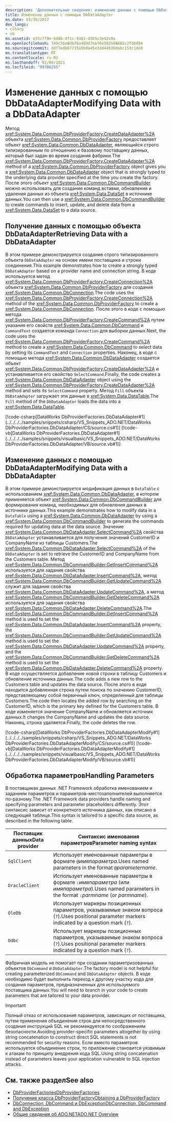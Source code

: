 ```yaml
---
description: 'Дополнительные сведения: изменение данных с помощью DbDataAdapter'
title: Изменение данных с помощью DbDataAdapter
ms.date: 03/30/2017
dev_langs:
- csharp
- vb
ms.assetid: e35c7f9e-648b-4fcc-9361-d365c3e42c9a
ms.openlocfilehash: 749c56e8db76a469d7ebf0e503508665c2fdbd94
ms.sourcegitcommit: ddf7edb67715a5b9a45e3dd44536dabc153c1de0
ms.translationtype: MT
ms.contentlocale: ru-RU
ms.lasthandoff: 02/06/2021
ms.locfileid: "99786255"
---
```

# <a name="modifying-data-with-a-dbdataadapter"></a><span data-ttu-id="f87c8-103">Изменение данных с помощью DbDataAdapter</span><span class="sxs-lookup"><span data-stu-id="f87c8-103">Modifying Data with a DbDataAdapter</span></span>

<span data-ttu-id="f87c8-104">Метод <xref:System.Data.Common.DbProviderFactory.CreateDataAdapter%2A> объекта <xref:System.Data.Common.DbProviderFactory> предоставляет объект <xref:System.Data.Common.DbDataAdapter>, являющийся строго типизированным по отношению к базовому поставщику данных, который был задан во время создания фабрики.</span><span class="sxs-lookup"><span data-stu-id="f87c8-104">The <xref:System.Data.Common.DbProviderFactory.CreateDataAdapter%2A> method of a <xref:System.Data.Common.DbProviderFactory> object gives you a <xref:System.Data.Common.DbDataAdapter> object that is strongly typed to the underlying data provider specified at the time you create the factory.</span></span> <span data-ttu-id="f87c8-105">После этого объект <xref:System.Data.Common.DbCommandBuilder> можно использовать для создания команд вставки, обновления и удаления данных из объекта <xref:System.Data.DataSet> в источнике данных.</span><span class="sxs-lookup"><span data-stu-id="f87c8-105">You can then use a <xref:System.Data.Common.DbCommandBuilder> to create commands to insert, update, and delete data from a <xref:System.Data.DataSet> to a data source.</span></span>  
  
## <a name="retrieving-data-with-a-dbdataadapter"></a><span data-ttu-id="f87c8-106">Получение данных с помощью объекта DbDataAdapter</span><span class="sxs-lookup"><span data-stu-id="f87c8-106">Retrieving Data with a DbDataAdapter</span></span>  

 <span data-ttu-id="f87c8-107">В этом примере демонстрируется создание строго типизированного объекта `DbDataAdapter` на основе имени поставщика и строки соединения.</span><span class="sxs-lookup"><span data-stu-id="f87c8-107">This example demonstrates how to create a strongly typed `DbDataAdapter` based on a provider name and connection string.</span></span> <span data-ttu-id="f87c8-108">В коде используется метод <xref:System.Data.Common.DbProviderFactory.CreateConnection%2A> объекта <xref:System.Data.Common.DbProviderFactory> для создания <xref:System.Data.Common.DbConnection>.</span><span class="sxs-lookup"><span data-stu-id="f87c8-108">The code uses the <xref:System.Data.Common.DbProviderFactory.CreateConnection%2A> method of the <xref:System.Data.Common.DbProviderFactory> to create a <xref:System.Data.Common.DbConnection>.</span></span> <span data-ttu-id="f87c8-109">После этого в коде с помощью метода <xref:System.Data.Common.DbProviderFactory.CreateCommand%2A> путем указания его свойств <xref:System.Data.Common.DbCommand> и `CommandText` создается команда `Connection` для выборки данных.</span><span class="sxs-lookup"><span data-stu-id="f87c8-109">Next, the code uses the <xref:System.Data.Common.DbProviderFactory.CreateCommand%2A> method to create a <xref:System.Data.Common.DbCommand> to select data by setting its `CommandText` and `Connection` properties.</span></span> <span data-ttu-id="f87c8-110">Наконец, в коде с помощью метода <xref:System.Data.Common.DbDataAdapter> создается объект <xref:System.Data.Common.DbProviderFactory.CreateDataAdapter%2A> и устанавливается его свойство `SelectCommand`.</span><span class="sxs-lookup"><span data-stu-id="f87c8-110">Finally, the code creates a <xref:System.Data.Common.DbDataAdapter> object using the <xref:System.Data.Common.DbProviderFactory.CreateDataAdapter%2A> method and sets its `SelectCommand` property.</span></span> <span data-ttu-id="f87c8-111">Метод `Fill` объекта `DbDataAdapter` загружает эти данные в <xref:System.Data.DataTable>.</span><span class="sxs-lookup"><span data-stu-id="f87c8-111">The `Fill` method of the `DbDataAdapter` loads the data into a <xref:System.Data.DataTable>.</span></span>  
  
 [!code-csharp[DataWorks DbProviderFactories.DbDataAdapter#1](../../../../samples/snippets/csharp/VS_Snippets_ADO.NET/DataWorks DbProviderFactories.DbDataAdapter/CS/source.cs#1)]
 [!code-vb[DataWorks DbProviderFactories.DbDataAdapter#1](../../../../samples/snippets/visualbasic/VS_Snippets_ADO.NET/DataWorks DbProviderFactories.DbDataAdapter/VB/source.vb#1)]  
  
## <a name="modifying-data-with-a-dbdataadapter"></a><span data-ttu-id="f87c8-112">Изменение данных с помощью DbDataAdapter</span><span class="sxs-lookup"><span data-stu-id="f87c8-112">Modifying Data with a DbDataAdapter</span></span>  

 <span data-ttu-id="f87c8-113">В этом примере демонстрируется модификация данных в `DataTable` с использованием <xref:System.Data.Common.DbDataAdapter>, в котором применяется объект <xref:System.Data.Common.DbCommandBuilder> для формирования команд, необходимых для обновления данных в источнике данных.</span><span class="sxs-lookup"><span data-stu-id="f87c8-113">This example demonstrates how to modify data in a `DataTable` using a <xref:System.Data.Common.DbDataAdapter> by using a <xref:System.Data.Common.DbCommandBuilder> to generate the commands required for updating data at the data source.</span></span> <span data-ttu-id="f87c8-114">Значение <xref:System.Data.Common.DbDataAdapter.SelectCommand%2A> свойства `DbDataAdapter` устанавливается для получения значений CustomerID и CompanyName из таблицы Customers.</span><span class="sxs-lookup"><span data-stu-id="f87c8-114">The <xref:System.Data.Common.DbDataAdapter.SelectCommand%2A> of the `DbDataAdapter` is set to retrieve the CustomerID and CompanyName from the Customers table.</span></span> <span data-ttu-id="f87c8-115">Метод <xref:System.Data.Common.DbCommandBuilder.GetInsertCommand%2A> используется для задания свойства <xref:System.Data.Common.DbDataAdapter.InsertCommand%2A>, метод <xref:System.Data.Common.DbCommandBuilder.GetUpdateCommand%2A> служит для задания свойства <xref:System.Data.Common.DbDataAdapter.UpdateCommand%2A>, а метод <xref:System.Data.Common.DbCommandBuilder.GetDeleteCommand%2A> используется для задания свойства <xref:System.Data.Common.DbDataAdapter.DeleteCommand%2A>.</span><span class="sxs-lookup"><span data-stu-id="f87c8-115">The <xref:System.Data.Common.DbCommandBuilder.GetInsertCommand%2A> method is used to set the <xref:System.Data.Common.DbDataAdapter.InsertCommand%2A> property, the <xref:System.Data.Common.DbCommandBuilder.GetUpdateCommand%2A> method is used to set the <xref:System.Data.Common.DbDataAdapter.UpdateCommand%2A> property, and the <xref:System.Data.Common.DbCommandBuilder.GetDeleteCommand%2A> method is used to set the <xref:System.Data.Common.DbDataAdapter.DeleteCommand%2A> property.</span></span> <span data-ttu-id="f87c8-116">В коде осуществляется добавление новой строки в таблицу Customers и обновление источника данных.</span><span class="sxs-lookup"><span data-stu-id="f87c8-116">The code adds a new row to the Customers table and updates the data source.</span></span> <span data-ttu-id="f87c8-117">После этого в коде находится добавленная строка путем поиска по значению CustomerID, представляющему собой первичный ключ, определенный для таблицы Customers.</span><span class="sxs-lookup"><span data-stu-id="f87c8-117">The code then locates the added row by searching on the CustomerID, which is the primary key defined for the Customers table.</span></span> <span data-ttu-id="f87c8-118">В коде изменяется значение CompanyName и обновляется источник данных.</span><span class="sxs-lookup"><span data-stu-id="f87c8-118">It changes the CompanyName and updates the data source.</span></span> <span data-ttu-id="f87c8-119">Наконец, строка удаляется.</span><span class="sxs-lookup"><span data-stu-id="f87c8-119">Finally, the code deletes the row.</span></span>  
  
 [!code-csharp[DataWorks DbProviderFactories.DbDataAdapterModify#1](../../../../samples/snippets/csharp/VS_Snippets_ADO.NET/DataWorks DbProviderFactories.DbDataAdapterModify/CS/source.cs#1)]
 [!code-vb[DataWorks DbProviderFactories.DbDataAdapterModify#1](../../../../samples/snippets/visualbasic/VS_Snippets_ADO.NET/DataWorks DbProviderFactories.DbDataAdapterModify/VB/source.vb#1)]  
  
## <a name="handling-parameters"></a><span data-ttu-id="f87c8-120">Обработка параметров</span><span class="sxs-lookup"><span data-stu-id="f87c8-120">Handling Parameters</span></span>  

 <span data-ttu-id="f87c8-121">В поставщиках данных .NET Framework обработка именованием и заданием параметров и параметров-местозаполнителей выполняется по-разному.</span><span class="sxs-lookup"><span data-stu-id="f87c8-121">The .NET Framework data providers handle naming and specifying parameters and parameter placeholders differently.</span></span> <span data-ttu-id="f87c8-122">Этот синтаксис зависит от конкретного источника данных, как описано в следующей таблице.</span><span class="sxs-lookup"><span data-stu-id="f87c8-122">This syntax is tailored to a specific data source, as described in the following table.</span></span>  
  
|<span data-ttu-id="f87c8-123">Поставщик данных</span><span class="sxs-lookup"><span data-stu-id="f87c8-123">Data provider</span></span>|<span data-ttu-id="f87c8-124">Синтаксис именования параметров</span><span class="sxs-lookup"><span data-stu-id="f87c8-124">Parameter naming syntax</span></span>|  
|-------------------|-----------------------------|  
|`SqlClient`|<span data-ttu-id="f87c8-125">Использует именованные параметры в формате `@`*имяпараметра*.</span><span class="sxs-lookup"><span data-stu-id="f87c8-125">Uses named parameters in the format `@`*parametername*.</span></span>|  
|`OracleClient`|<span data-ttu-id="f87c8-126">Использует именованные параметры в формате `:`*имяпараметра* (или *имяпараметра*).</span><span class="sxs-lookup"><span data-stu-id="f87c8-126">Uses named parameters in the format `:`*parmname* (or *parmname*).</span></span>|  
|`OleDb`|<span data-ttu-id="f87c8-127">Использует маркеры позиционных параметров, указываемые знаком вопроса (`?`).</span><span class="sxs-lookup"><span data-stu-id="f87c8-127">Uses positional parameter markers indicated by a question mark (`?`).</span></span>|  
|`Odbc`|<span data-ttu-id="f87c8-128">Использует маркеры позиционных параметров, указываемые знаком вопроса (`?`).</span><span class="sxs-lookup"><span data-stu-id="f87c8-128">Uses positional parameter markers indicated by a question mark (`?`).</span></span>|  
  
 <span data-ttu-id="f87c8-129">Фабричная модель не помогает при создании параметризованных объектов `DbCommand` и `DbDataAdapter`.</span><span class="sxs-lookup"><span data-stu-id="f87c8-129">The factory model is not helpful for creating parameterized `DbCommand` and `DbDataAdapter` objects.</span></span> <span data-ttu-id="f87c8-130">В коде необходимо будет выполнить переход к другому участку кода для создания параметров, предназначенных для используемого поставщика данных.</span><span class="sxs-lookup"><span data-stu-id="f87c8-130">You will need to branch in your code to create parameters that are tailored to your data provider.</span></span>  
  
> [!IMPORTANT]
> <span data-ttu-id="f87c8-131">Полный отказ от использования параметров, зависящих от поставщика, путем применения объединения строк для непосредственного создания инструкций SQL не рекомендуется по соображениям безопасности.</span><span class="sxs-lookup"><span data-stu-id="f87c8-131">Avoiding provider-specific parameters altogether by using string concatenation to construct direct SQL statements is not recommended for security reasons.</span></span> <span data-ttu-id="f87c8-132">Если вместо параметров используется объединение строк, то приложение становится уязвимым к атакам по принципу внедрения кода SQL.</span><span class="sxs-lookup"><span data-stu-id="f87c8-132">Using string concatenation instead of parameters leaves your application vulnerable to SQL injection attacks.</span></span>  
  
## <a name="see-also"></a><span data-ttu-id="f87c8-133">См. также раздел</span><span class="sxs-lookup"><span data-stu-id="f87c8-133">See also</span></span>

- [<span data-ttu-id="f87c8-134">DbProviderFactories</span><span class="sxs-lookup"><span data-stu-id="f87c8-134">DbProviderFactories</span></span>](dbproviderfactories.md)
- [<span data-ttu-id="f87c8-135">Получение класса DbProviderFactory</span><span class="sxs-lookup"><span data-stu-id="f87c8-135">Obtaining a DbProviderFactory</span></span>](obtaining-a-dbproviderfactory.md)
- [<span data-ttu-id="f87c8-136">DbConnection, DbCommand и DbException</span><span class="sxs-lookup"><span data-stu-id="f87c8-136">DbConnection, DbCommand and DbException</span></span>](dbconnection-dbcommand-and-dbexception.md)
- [<span data-ttu-id="f87c8-137">Общие сведения об ADO.NET</span><span class="sxs-lookup"><span data-stu-id="f87c8-137">ADO.NET Overview</span></span>](ado-net-overview.md)
